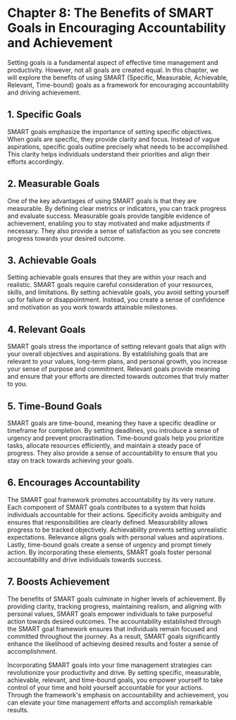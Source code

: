 Chapter 8: The Benefits of SMART Goals in Encouraging Accountability and Achievement
====================================================================================

Setting goals is a fundamental aspect of effective time management and productivity. However, not all goals are created equal. In this chapter, we will explore the benefits of using SMART (Specific, Measurable, Achievable, Relevant, Time-bound) goals as a framework for encouraging accountability and driving achievement.

**1. Specific Goals**
---------------------

SMART goals emphasize the importance of setting specific objectives. When goals are specific, they provide clarity and focus. Instead of vague aspirations, specific goals outline precisely what needs to be accomplished. This clarity helps individuals understand their priorities and align their efforts accordingly.

**2. Measurable Goals**
-----------------------

One of the key advantages of using SMART goals is that they are measurable. By defining clear metrics or indicators, you can track progress and evaluate success. Measurable goals provide tangible evidence of achievement, enabling you to stay motivated and make adjustments if necessary. They also provide a sense of satisfaction as you see concrete progress towards your desired outcome.

**3. Achievable Goals**
-----------------------

Setting achievable goals ensures that they are within your reach and realistic. SMART goals require careful consideration of your resources, skills, and limitations. By setting achievable goals, you avoid setting yourself up for failure or disappointment. Instead, you create a sense of confidence and motivation as you work towards attainable milestones.

**4. Relevant Goals**
---------------------

SMART goals stress the importance of setting relevant goals that align with your overall objectives and aspirations. By establishing goals that are relevant to your values, long-term plans, and personal growth, you increase your sense of purpose and commitment. Relevant goals provide meaning and ensure that your efforts are directed towards outcomes that truly matter to you.

**5. Time-Bound Goals**
-----------------------

SMART goals are time-bound, meaning they have a specific deadline or timeframe for completion. By setting deadlines, you introduce a sense of urgency and prevent procrastination. Time-bound goals help you prioritize tasks, allocate resources efficiently, and maintain a steady pace of progress. They also provide a sense of accountability to ensure that you stay on track towards achieving your goals.

**6. Encourages Accountability**
--------------------------------

The SMART goal framework promotes accountability by its very nature. Each component of SMART goals contributes to a system that holds individuals accountable for their actions. Specificity avoids ambiguity and ensures that responsibilities are clearly defined. Measurability allows progress to be tracked objectively. Achievability prevents setting unrealistic expectations. Relevance aligns goals with personal values and aspirations. Lastly, time-bound goals create a sense of urgency and prompt timely action. By incorporating these elements, SMART goals foster personal accountability and drive individuals towards success.

**7. Boosts Achievement**
-------------------------

The benefits of SMART goals culminate in higher levels of achievement. By providing clarity, tracking progress, maintaining realism, and aligning with personal values, SMART goals empower individuals to take purposeful action towards desired outcomes. The accountability established through the SMART goal framework ensures that individuals remain focused and committed throughout the journey. As a result, SMART goals significantly enhance the likelihood of achieving desired results and foster a sense of accomplishment.

Incorporating SMART goals into your time management strategies can revolutionize your productivity and drive. By setting specific, measurable, achievable, relevant, and time-bound goals, you empower yourself to take control of your time and hold yourself accountable for your actions. Through the framework's emphasis on accountability and achievement, you can elevate your time management efforts and accomplish remarkable results.
